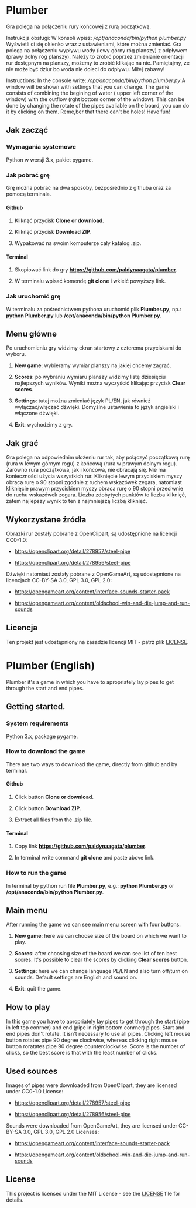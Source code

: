 # Plumber
Gra polega na połączeniu rury końcowej z rurą początkową.

Instrukcja obsługi:
W konsoli wpisz: */opt/anaconda/bin/python plumber.py*
Wyświetli ci się okienko wraz z ustawieniami, które można zmieniać.
Gra polega na połączeniu wypływu wody (lewy górny róg planszy) z odpływem (prawy dolny róg planszy). Należy to zrobić poprzez zmienianie orientacji rur dostępnym na planszy, możemy to zrobić klikając na nie. Pamiętajmy, że nie może być dziur bo woda nie doleci do odpływu.
Miłej zabawy!

Instructions:
In the console write: */opt/anaconda/bin/python plumber.py*
A window will be shown with settings that you can change. The game consists of combining the begining of water ( upper left corner of the window) with the outflow (rght bottom corner of the window). This can be done by changing the rotate of the pipes avaliable on the board, you can do it by clicking on them. Reme,ber that there can't be holes! 
Have fun!
## Jak zacząć

### Wymagania systemowe
Python w wersji 3.x, pakiet pygame.

### Jak pobrać grę
Grę można pobrać na dwa sposoby, bezpośrednio z githuba oraz za pomocą terminala.

#### Github

1. Kliknąć przycisk **Clone or download**.

2. Kliknąć przycisk **Download ZIP**.

3. Wypakować na swoim komputerze cały katalog .zip.

#### Terminal

1. Skopiować link do gry **https://github.com/paldynaagata/plumber**.

2. W terminalu wpisać komendę **git clone** i wkleić powyższy link.

### Jak uruchomić grę
W terminalu za pośrednictwem pythona uruchomić plik **Plumber.py**, np.: **python Plumber.py** lub **/opt/anaconda/bin/python Plumber.py**.

## Menu główne
Po uruchomieniu gry widzimy ekran startowy z czterema przyciskami do wyboru.

1. **New game**: wybieramy wymiar planszy na jakiej chcemy zagrać.

2. **Scores**: po wybraniu wymiaru planszy widzimy listę dziesięciu najlepszych wyników. Wyniki można wyczyścić klikając przycisk **Clear scores**.

3. **Settings**: tutaj można zmieniać język PL/EN, jak również wyłączać/włączać dźwięki. Domyślne ustawienia to język angielski i włączone dźwięki.

4. **Exit**: wychodzimy z gry.

## Jak grać
Gra polega na odpowiednim ułożeniu rur tak, aby połączyć początkową rurę (rura w lewym górnym rogu) z końcową (rura w prawym dolnym rogu). Zarówno rura początkowa, jak i końcowa, nie obracają się. Nie ma konieczności użycia wszystkich rur. Kliknięcie lewym przyciskiem myszy obraca rurę o 90 stopni zgodnie z ruchem wskazówek zegara, natomiast kliknięcie prawym przyciskiem myszy obraca rurę o 90 stopni przeciwnie do ruchu wskazówek zegara. Liczba zdobytych punktów to liczba kliknięć, zatem najlepszy wynik to ten z najmniejszą liczbą kliknięć.

## Wykorzystane źródła
Obrazki rur zostały pobrane z OpenClipart, są udostępnione na licencji CC0-1.0:

* https://openclipart.org/detail/278957/steel-pipe

* https://openclipart.org/detail/278956/steel-pipe

Dźwięki natomiast zostały pobrane z OpenGameArt, są udostępnione na licencjach CC-BY-SA 3.0, GPL 3.0, GPL 2.0:

* https://opengameart.org/content/interface-sounds-starter-pack

* https://opengameart.org/content/oldschool-win-and-die-jump-and-run-sounds

## Licencja
Ten projekt jest udostępniony na zasadzie licencji MIT - patrz plik [LICENSE](LICENSE).



# Plumber (English)
Plumber it's a game in which you have to apropriately lay pipes to get through the start and end pipes.

## Getting started.

### System requirements
Python 3.x, package pygame.

### How to download the game
There are two ways to download the game, directly from github and by terminal.

#### Github

1. Click button **Clone or download**.

2. Click button **Download ZIP**.

3. Extract all files from the .zip file.

#### Terminal

1. Copy link **https://github.com/paldynaagata/plumber**.

2. In terminal write command **git clone** and paste above link.

### How to run the game
In terminal by python run file **Plumber.py**, e.g.: **python Plumber.py** or **/opt/anaconda/bin/python Plumber.py**.

## Main menu
After running the game we can see main menu screen with four buttons.

1. **New game**: here we can choose size of the board on which we want to play.

2. **Scores**: after choosing size of the board we can see list of ten best scores. It's possible to clear the scores by clicking **Clear scores** button.

3. **Settings**: here we can change language PL/EN and also turn off/turn on sounds. Default settings are English and sound on.

4. **Exit**: quit the game.

## How to play
In this game you have to apropriately lay pipes to get through the start (pipe in left top conrner) and end (pipe in right bottom conrner) pipes. Start and end pipes don't rotate. It isn't necessary to use all pipes. Clicking left mouse button rotates pipe 90 degree clockwise, whereas clicking right mouse button roratates pipe 90 degree counterclockwise. Score is the number of clicks, so the best score is that with the least number of clicks.

## Used sources
Images of pipes were downloaded from OpenClipart, they are licensed under CC0-1.0 License:

* https://openclipart.org/detail/278957/steel-pipe

* https://openclipart.org/detail/278956/steel-pipe

Sounds were downloaded from OpenGameArt, they are licensed under CC-BY-SA 3.0, GPL 3.0, GPL 2.0 Licenses:

* https://opengameart.org/content/interface-sounds-starter-pack

* https://opengameart.org/content/oldschool-win-and-die-jump-and-run-sounds

## License
This project is licensed under the MIT License - see the [LICENSE](LICENSE) file for details.

